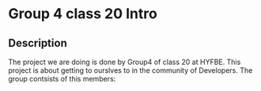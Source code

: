 # Group 4 class 20 Intro

## Description 
The project we are doing is done by  Group4  of class 20 at HYFBE. This project is about getting to ourslves to in the community of Developers. The group contsists of this members:


